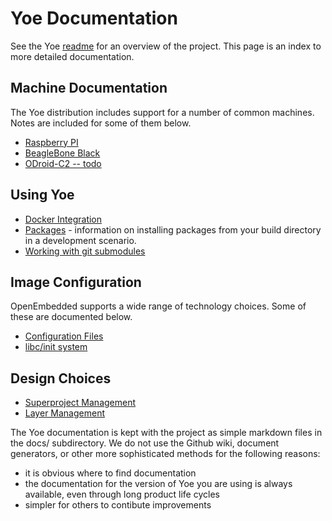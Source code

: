 # Yoe Documentation

See the Yoe [readme](../README.md) for an overview of the project.
This page is an index to more detailed documentation.

## Machine Documentation

The Yoe distribution includes support for a number of common machines. Notes are
included for some of them below.

- [Raspberry PI](raspberrypi.md)
- [BeagleBone Black](beagleboneblack.md)
- [ODroid-C2 -- todo]()

## Using Yoe

- [Docker Integration](docker.md)
- [Packages](packages.md) - information on installing packages from your build directory
  in a development scenario.
- [Working with git submodules](git-submodules.md)

## Image Configuration

OpenEmbedded supports a wide range of technology choices. Some of these are documented
below.

- [Configuration Files](conf-files.md)
- [libc/init system](libc-init.md)

## Design Choices

- [Superproject Management](superproject-management.md)
- [Layer Management](layer-management.md)

The Yoe documentation is kept with the project as simple markdown files in the docs/
subdirectory. We do not use the Github wiki, document generators, or other more
sophisticated methods for the following reasons:

- it is obvious where to find documentation
- the documentation for the version of Yoe you are using is always available, even
  through long product life cycles
- simpler for others to contibute improvements
